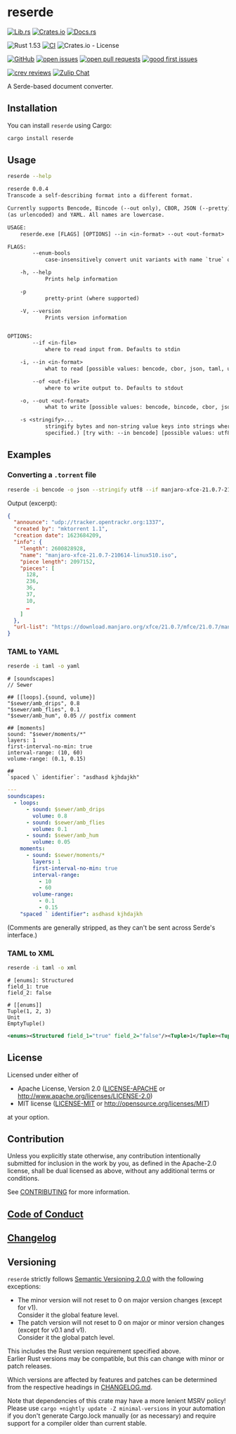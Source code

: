 # reserde

[![Lib.rs](https://img.shields.io/badge/Lib.rs-*-84f)](https://lib.rs/crates/reserde)
[![Crates.io](https://img.shields.io/crates/v/reserde)](https://crates.io/crates/reserde)
[![Docs.rs](https://docs.rs/reserde/badge.svg)](https://docs.rs/reserde)

![Rust 1.53](https://img.shields.io/static/v1?logo=Rust&label=&message=1.53&color=grey)
[![CI](https://github.com/Tamschi/reserde/workflows/CI/badge.svg?branch=unstable)](https://github.com/Tamschi/reserde/actions?query=workflow%3ACI+branch%3Aunstable)
![Crates.io - License](https://img.shields.io/crates/l/reserde/0.0.4)

[![GitHub](https://img.shields.io/static/v1?logo=GitHub&label=&message=%20&color=grey)](https://github.com/Tamschi/reserde)
[![open issues](https://img.shields.io/github/issues-raw/Tamschi/reserde)](https://github.com/Tamschi/reserde/issues)
[![open pull requests](https://img.shields.io/github/issues-pr-raw/Tamschi/reserde)](https://github.com/Tamschi/reserde/pulls)
[![good first issues](https://img.shields.io/github/issues-raw/Tamschi/reserde/good%20first%20issue?label=good+first+issues)](https://github.com/Tamschi/reserde/contribute)

[![crev reviews](https://web.crev.dev/rust-reviews/badge/crev_count/reserde.svg)](https://web.crev.dev/rust-reviews/crate/reserde/)
[![Zulip Chat](https://img.shields.io/endpoint?label=chat&url=https%3A%2F%2Fiteration-square-automation.schichler.dev%2F.netlify%2Ffunctions%2Fstream_subscribers_shield%3Fstream%3Dproject%252Freserde)](https://iteration-square.schichler.dev/#narrow/stream/project.2Freserde)

A Serde-based document converter.

## Installation

You can install `reserde` using Cargo:

```cmd
cargo install reserde
```

## Usage

```sh
reserde --help
```

```txt
reserde 0.0.4
Transcode a self-describing format into a different format.

Currently supports Bencode, Bincode (--out only), CBOR, JSON (--pretty), TAML (--in only), XML, x-www-form-urlencoded
(as urlencoded) and YAML. All names are lowercase.

USAGE:
    reserde.exe [FLAGS] [OPTIONS] --in <in-format> --out <out-format>

FLAGS:
        --enum-bools
            case-insensitively convert unit variants with name `true` or `false` into booleans

    -h, --help
            Prints help information

    -p
            pretty-print (where supported)

    -V, --version
            Prints version information


OPTIONS:
        --if <in-file>
            where to read input from. Defaults to stdin

    -i, --in <in-format>
            what to read [possible values: bencode, cbor, json, taml, urlencoded, xml, yaml]

        --of <out-file>
            where to write output to. Defaults to stdout

    -o, --out <out-format>
            what to write [possible values: bencode, bincode, cbor, json, urlencoded, xml, yaml]

    -s <stringify>...
            stringify bytes and non-string value keys into strings where possible. (Tries encodings in the order
            specified.) [try with: --in bencode] [possible values: utf8]
```

## Examples

### Converting a `.torrent` file

```sh
reserde -i bencode -o json --stringify utf8 --if manjaro-xfce-21.0.7-210614-linux510.iso.torrent
```

Output (excerpt):

```json
{
  "announce": "udp://tracker.opentrackr.org:1337",
  "created by": "mktorrent 1.1",
  "creation date": 1623684209,
  "info": {
    "length": 2600828928,
    "name": "manjaro-xfce-21.0.7-210614-linux510.iso",
    "piece length": 2097152,
    "pieces": [
      128,
      236,
      36,
      37,
      10,
      …
    ]
  },
  "url-list": "https://download.manjaro.org/xfce/21.0.7/mfce/21.0.7/manjaro-xfce-21.0.7-210614-linux51anjaro-xfce-21.0.7-210614-linux510.iso"
}
```

### TAML to YAML

```sh
reserde -i taml -o yaml
```

```taml
# [soundscapes]
// Sewer

## [[loops].{sound, volume}]
"$sewer/amb_drips", 0.8
"$sewer/amb_flies", 0.1
"$sewer/amb_hum", 0.05 // postfix comment

## [moments]
sound: "$sewer/moments/*"
layers: 1
first-interval-no-min: true
interval-range: (10, 60)
volume-range: (0.1, 0.15)

##
`spaced \` identifier`: "asdhasd kjhdajkh"
```

```yaml
---
soundscapes:
  - loops:
      - sound: $sewer/amb_drips
        volume: 0.8
      - sound: $sewer/amb_flies
        volume: 0.1
      - sound: $sewer/amb_hum
        volume: 0.05
    moments:
      - sound: $sewer/moments/*
        layers: 1
        first-interval-no-min: true
        interval-range:
          - 10
          - 60
        volume-range:
          - 0.1
          - 0.15
    "spaced ` identifier": asdhasd kjhdajkh
```

(Comments are generally stripped, as they can't be sent across Serde's interface.)

### TAML to XML

```sh
reserde -i taml -o xml
```

```taml
# [enums]: Structured
field_1: true
field_2: false

# [[enums]]
Tuple(1, 2, 3)
Unit
EmptyTuple()
```

```xml
<enums><Structured field_1="true" field_2="false"/><Tuple>1</Tuple><Tuple>2</Tuple><Tuple>3</Tuple><Unit/></enums>
```

## License

Licensed under either of

- Apache License, Version 2.0
   ([LICENSE-APACHE](LICENSE-APACHE) or <http://www.apache.org/licenses/LICENSE-2.0>)
- MIT license
   ([LICENSE-MIT](LICENSE-MIT) or <http://opensource.org/licenses/MIT>)

at your option.

## Contribution

Unless you explicitly state otherwise, any contribution intentionally submitted
for inclusion in the work by you, as defined in the Apache-2.0 license, shall be
dual licensed as above, without any additional terms or conditions.

See [CONTRIBUTING](CONTRIBUTING.md) for more information.

## [Code of Conduct](CODE_OF_CONDUCT.md)

## [Changelog](CHANGELOG.md)

## Versioning

`reserde` strictly follows [Semantic Versioning 2.0.0](https://semver.org/spec/v2.0.0.html) with the following exceptions:

- The minor version will not reset to 0 on major version changes (except for v1).  
Consider it the global feature level.
- The patch version will not reset to 0 on major or minor version changes (except for v0.1 and v1).  
Consider it the global patch level.

This includes the Rust version requirement specified above.  
Earlier Rust versions may be compatible, but this can change with minor or patch releases.

Which versions are affected by features and patches can be determined from the respective headings in [CHANGELOG.md](CHANGELOG.md).

Note that dependencies of this crate may have a more lenient MSRV policy!
Please use `cargo +nightly update -Z minimal-versions` in your automation if you don't generate Cargo.lock manually (or as necessary) and require support for a compiler older than current stable.
